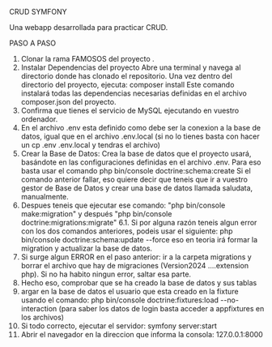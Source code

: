 CRUD SYMFONY

Una webapp desarrollada para practicar CRUD.

PASO A PASO

1. Clonar la rama FAMOSOS del proyecto .
2. Instalar Dependencias del proyecto Abre una terminal y navega al directorio donde has clonado el repositorio. Una vez dentro del directorio del proyecto, ejecuta: composer install Este comando instalará todas las dependencias necesarias definidas en el archivo composer.json del proyecto.
3. Confirma que tienes el servicio de MySQL ejecutando en vuestro ordenador.
4. En el archivo .env esta definido como debe ser la conexion a la base de datos, igual que en el archivo .env.local (si no lo tienes basta con hacer un cp .env .env.local y tendras el archivo)
5. Crear la Base de Datos: Crea la base de datos que el proyecto usará, basándote en las configuraciones definidas en el archivo .env. Para eso basta usar el comando php bin/console doctrine:schema:create Si el comando anterior fallar, eso quiere decir que teneis que ir a vuestro gestor de Base de Datos y crear una base de datos llamada saludata, manualmente.
6. Despues teneis que ejecutar ese comando: "php bin/console make:migration" y después "php bin/console doctrine:migrations:migrate" 6.1. Si por alguna razón teneis algun error con los dos comandos anteriores, podeis usar el siguiente: php bin/console doctrine:schema:update --force eso en teoria irá formar la migration y actualizar la base de datos.
7. Si surge algun ERROR en el paso anterior: ir a la carpeta migrations y borrar el archivo que hay de migraciones (Version2024 ....extension php). Si no ha habito ningun error, saltar esa parte.
8. Hecho eso, comprobar que se ha creado la base de datos y sus tablas
9. argar en la base de datos el usuario que esta creado en la fixture usando el comando: php bin/console doctrine:fixtures:load --no-interaction (para saber los datos de login basta acceder a appfixtures en los archivos)
10. Si todo correcto, ejecutar el servidor: symfony server:start
11. Abrir el navegador en la direccion que informa la consola: 127.0.0.1:8000
